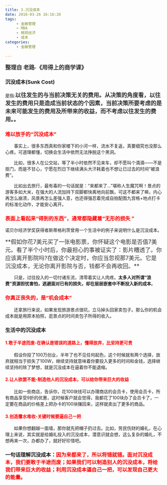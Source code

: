 ```yaml
---
title: 3.沉没成本
date: 2018-03-26 16:16:20
tags: 
     - 金融管理
     - MBA
     - 微观经济
     - 成本
categories: 
     - 金融管理
     
---
```

<font color=333333 face="微软雅黑" size=4>**整理自 老路-《用得上的商学课》**</font>

### 沉没成本(Sunk Cost) 
是指:<font color=333333 face="微软雅黑" size=4>**以往发生的与当前决策无关的费用。从决策的角度看，以往发生的费用只是造成当前状态的个因素，当前决策所要考虑的是未来可能发生的费用及所带来的收益，而不考虑以往发生的费用。。**</font>
<!-- more -->
### <font color=red>难以放手的“沉没成本”</font>

　　事实上，很多东西真和你家楼下的小河一样，流水不复返，真要细究也没那么心疼。可道理都懂，切换会生活中依然无法挣脱这个黑洞。

　　比如，很多人在公交站，等了半小时依然不见来车，却不愿叫个滴滴——不是抠门，而是不甘心，宁愿在烈日下继续满头大汗耗着也不想让已过去的时间“被浪费”。

　　比如出去旅行，最有毒的一句话就是：“来都来了…”堪称人生魔咒啊！景点的游客多如大米，在强大的人流加持下双脚都快离地向前飘，可这不都来了嘛，内心再怎么崩溃，风景再怎么差强人意，也还得强忍着完成自拍配图九宫格+地点打卡的标准化动作，才能安心离开。

### <font color=red>表面上看起来“得到的东西”，通常都隐藏着“无形的损失 ”</font>
诺贝尔经济学奖获得者斯蒂格利茨曾用一个生活中的例子来说明什么是沉没成本。

<td bgcolor=#e2e2e2><font size=4 color=333333>**假如你花7美元买了一张电影票，你怀疑这个电影是否值7美元。看了半个小时后，你最担心的事被证实了：影片糟透了。你应该离开影院吗?在做这个决定时，你应当忽视那7美元。它是沉没成本，无论你离开影院与否，钱都不会再收回。**</font></td>

　　只是，过往投入的一切付诸东流，清零着实让人肉疼。**太多人对所谓“浪费”资源担忧害怕，逃避面对已有的损失，却在层层嵌套中不断投入新的成本**。

### <font color=red>你真正丧失的，是“机会成本”</font>
　　还拿旅行来说，如果发现旅游景点很坑，立马掉头回家卖包子。那么你的机会成本就是用原本拍照，逛景点的时间卖包子所得的收入。

### **生活中的沉没成本**
#### <font color=red>1.敢于半途而废-在确认是错误的道路上，懂得放弃，比坚持更可贵</font>
　　假设你投了100万创业，半年了也不见任何起色，这个时候就有两个选择，放弃就相当于损失了100W，继续坚持就意味着你要投入更多的时间和金钱，选择继续坚持的除了梦想，就是沉没成本在逼着你不能退缩。
#### <font color=red>2.让人欲罢不能-制造他人的沉没成本，可以给你带来巨大的收益</font>
　　比如一些商店，告诉你，花100块钱可以办理商店的会员卡，使用会员卡，所有商品享受9折的优惠，这时候客户就会觉得，我都花了100块办了会员卡了，一定要在商品的价格差上把办卡的100块赚回来，这样就卖出了更多的商品。
#### <font color=red>3.创造覆水难收-关键时候要逼自己一把</font>
　　如果你想翻越一面墙，那你就先把帽子扔过去。比如，劳民伤财的婚礼，在心理上来说，其实就是给婚礼投入的沉没成本，潜意识就会想，这么复杂的婚礼，不想再来一次，办都办了，就好好珍惜吧。
### <font>**一句话理解沉没成本：**</font><font color=red>**因为来都来了，所以将错就错。面对沉没成本，我们要敢于半途而废；如果我们可以制造别人的沉没成本，将给我们带来巨大的收益；利用沉没成本逼自己一把，可以发现自己更大的能量。**</font>
